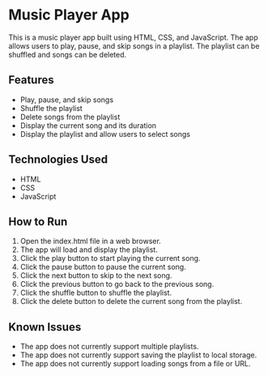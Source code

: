 # Music Player App

This is a music player app built using HTML, CSS, and JavaScript. The app allows users to play, pause, and skip songs in a playlist. The playlist can be shuffled and songs can be deleted.

## Features

* Play, pause, and skip songs
* Shuffle the playlist
* Delete songs from the playlist
* Display the current song and its duration
* Display the playlist and allow users to select songs

## Technologies Used

* HTML
* CSS
* JavaScript

## How to Run

1. Open the index.html file in a web browser.
2. The app will load and display the playlist.
3. Click the play button to start playing the current song.
4. Click the pause button to pause the current song.
5. Click the next button to skip to the next song.
6. Click the previous button to go back to the previous song.
7. Click the shuffle button to shuffle the playlist.
8. Click the delete button to delete the current song from the playlist.

## Known Issues

* The app does not currently support multiple playlists.
* The app does not currently support saving the playlist to local storage.
* The app does not currently support loading songs from a file or URL.
